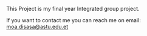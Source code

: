 This Project is my final year Integrated group project.

If you want to contact me you can reach me on email: moa.disasa@astu.edu.et

